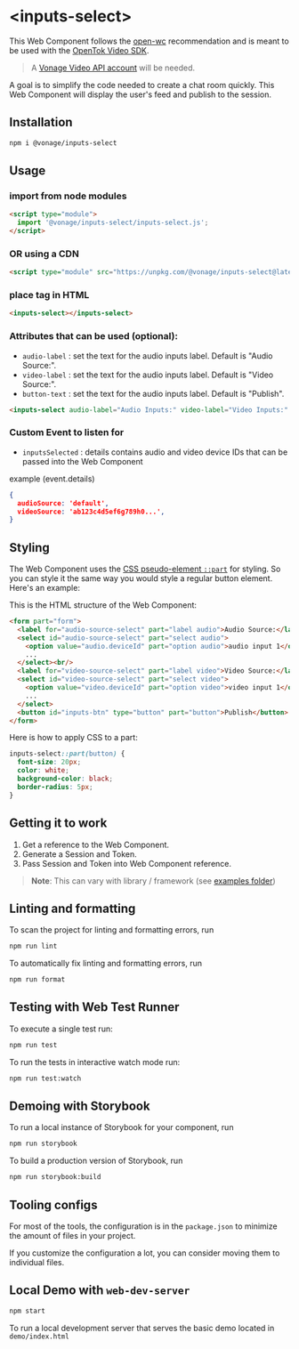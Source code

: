 # \<inputs-select>

This Web Component follows the [open-wc](https://github.com/open-wc/open-wc) recommendation and is meant to be used with the [OpenTok Video SDK](https://tokbox.com/developer/sdks/js/).

> A [Vonage Video API account](https://tokbox.com/account/user/signup) will be needed.

A goal is to simplify the code needed to create a chat room quickly. This Web Component will display the user's feed and publish to the session.

## Installation

```bash
npm i @vonage/inputs-select
```

## Usage

### import from node modules

```html
<script type="module">
  import '@vonage/inputs-select/inputs-select.js';
</script>
```

### OR using a CDN
```html
<script type="module" src="https://unpkg.com/@vonage/inputs-select@latest/inputs-select.js?module"></script>

```

### place tag in HTML

```html
<inputs-select></inputs-select>
```

### Attributes that can be used (optional):

- `audio-label` : set the text for the audio inputs label. Default is "Audio Source:".
- `video-label` : set the text for the audio inputs label. Default is "Video Source:".
- `button-text` : set the text for the audio inputs label. Default is "Publish".

```html
<inputs-select audio-label="Audio Inputs:" video-label="Video Inputs:" button-text="Preview"></inputs-select>
```

### Custom Event to listen for

- `inputsSelected` : details contains audio and video device IDs that can be passed into the <video-publisher> Web Component

example (event.details)
```json
{
  audioSource: 'default', 
  videoSource: 'ab123c4d5ef6g789h0...',
}
```

## Styling

The Web Component uses the [CSS pseudo-element `::part`](https://developer.mozilla.org/en-US/docs/Web/CSS/::part) for styling. So you can style it the same way you would style a regular button element. Here's an example:

This is the HTML structure of the Web Component:

```html
<form part="form">
  <label for="audio-source-select" part="label audio">Audio Source:</label>
  <select id="audio-source-select" part="select audio">
    <option value="audio.deviceId" part="option audio">audio input 1</option>
    ...
  </select><br/>
  <label for="video-source-select" part="label video">Video Source:</label>
  <select id="video-source-select" part="select video">
    <option value="video.deviceId" part="option video">video input 1</option>
    ...
  </select>
  <button id="inputs-btn" type="button" part="button">Publish</button>
</form>
```

Here is how to apply CSS to a part:
```css
inputs-select::part(button) {
  font-size: 20px;
  color: white;
  background-color: black;
  border-radius: 5px;
}
```

## Getting it to work

1. Get a reference to the Web Component.
2. Generate a Session and Token.
3. Pass Session and Token into Web Component reference.

>**Note**: This can vary with library / framework (see [examples folder](../examples))

## Linting and formatting

To scan the project for linting and formatting errors, run

```bash
npm run lint
```

To automatically fix linting and formatting errors, run

```bash
npm run format
```

## Testing with Web Test Runner

To execute a single test run:

```bash
npm run test
```

To run the tests in interactive watch mode run:

```bash
npm run test:watch
```

## Demoing with Storybook

To run a local instance of Storybook for your component, run

```bash
npm run storybook
```

To build a production version of Storybook, run

```bash
npm run storybook:build
```


## Tooling configs

For most of the tools, the configuration is in the `package.json` to minimize the amount of files in your project.

If you customize the configuration a lot, you can consider moving them to individual files.

## Local Demo with `web-dev-server`

```bash
npm start
```

To run a local development server that serves the basic demo located in `demo/index.html`
